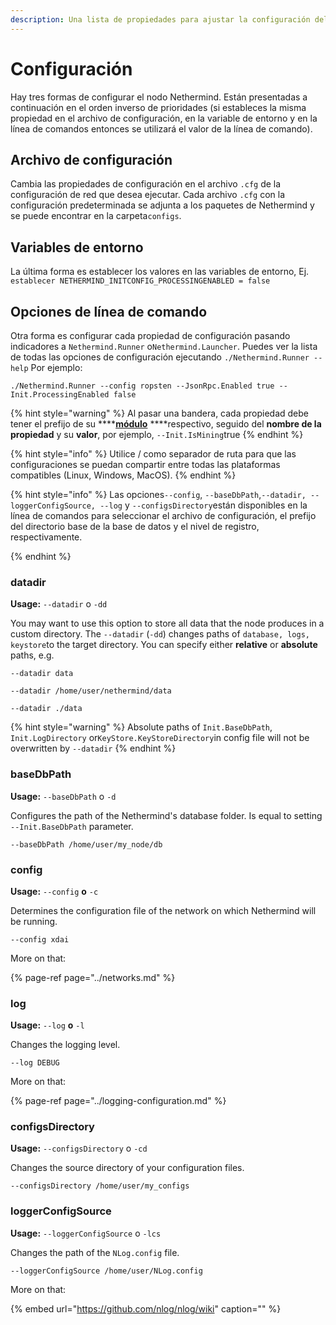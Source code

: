 ```yaml
---
description: Una lista de propiedades para ajustar la configuración del nodo Nethermind
---
```


# Configuración

Hay tres formas de configurar el nodo Nethermind. Están presentadas a continuación en el orden inverso de prioridades \(si estableces la misma propiedad en el archivo de configuración, en la variable de entorno y en la línea de comandos entonces se utilizará el valor de la línea de comando\).

## Archivo de configuración

Cambia las propiedades de configuración en el archivo `.cfg` de la configuración de red que desea ejecutar. Cada archivo `.cfg` con la configuración predeterminada se adjunta a los paquetes de Nethermind y se puede encontrar en la carpeta`configs`.

## Variables de entorno

La última forma es establecer los valores en las variables de entorno, Ej. `establecer NETHERMIND_INITCONFIG_PROCESSINGENABLED = false`

## Opciones de línea de comando

Otra forma es configurar cada propiedad de configuración pasando indicadores a `Nethermind.Runner` o`Nethermind.Launcher`. Puedes ver la lista de todas las opciones de configuración ejecutando `./Nethermind.Runner --help` Por ejemplo:

```text
./Nethermind.Runner --config ropsten --JsonRpc.Enabled true --Init.ProcessingEnabled false
```

{% hint style="warning" %}
Al pasar una bandera, cada propiedad debe tener el prefijo de su ****[**módulo**](https://app.gitbook.com/@nethermind/s/nethermind/~/drafts/-MaAKH3aeKCFuQB_nKeN/v/spanish/cliente-de-ethereum/configuration) ****respectivo, seguido del **nombre de la propiedad** y su **valor**, por ejemplo, `--Init.IsMining`true
{% endhint %}

{% hint style="info" %}
Utilice / como separador de ruta para que las configuraciones se puedan compartir entre todas las plataformas compatibles \(Linux, Windows, MacOS\).
{% endhint %}

{% hint style="info" %}
Las opciones`--config`, `--baseDbPath`,`--datadir, --loggerConfigSource, --log` y `--configsDirectory`están disponibles en la línea de comandos para seleccionar el archivo de configuración, el prefijo del directorio base de la base de datos y el nivel de registro, respectivamente.  
  
{% endhint %}

### datadir

**Usage:** `--datadir` o `-dd`

You may want to use this option to store all data that the node produces in a custom directory. The `--datadir` \(`-dd`\) changes paths of `database, logs, keystore`to the target directory. You can specify either **relative** or **absolute** paths, e.g.

```text
--datadir data
```

```text
--datadir /home/user/nethermind/data
```

```text
--datadir ./data
```

{% hint style="warning" %}
Absolute paths of `Init.BaseDbPath`, `Init.LogDirectory` or`KeyStore.KeyStoreDirectory`in config file will not be overwritten by `--datadir`
{% endhint %}

### baseDbPath

**Usage:** `--baseDbPath` o `-d`

Configures the path of the Nethermind's database folder. Is equal to setting `--Init.BaseDbPath` parameter.

```text
--baseDbPath /home/user/my_node/db
```

### config

**Usage:** `--config` **o** `-c`

Determines the configuration file of the network on which Nethermind will be running.

```text
--config xdai
```

More on that:

{% page-ref page="../networks.md" %}

### log

**Usage:** `--log` **o** `-l`

Changes the logging level.

```text
--log DEBUG
```

More on that:

{% page-ref page="../logging-configuration.md" %}

### configsDirectory

**Usage:** `--configsDirectory` o `-cd`

Changes the source directory of your configuration files.

```text
--configsDirectory /home/user/my_configs
```

### loggerConfigSource

**Usage:** `--loggerConfigSource` o `-lcs`

Changes the path of the `NLog.config` file.

```text
--loggerConfigSource /home/user/NLog.config
```

More on that:

{% embed url="https://github.com/nlog/nlog/wiki" caption="" %}

